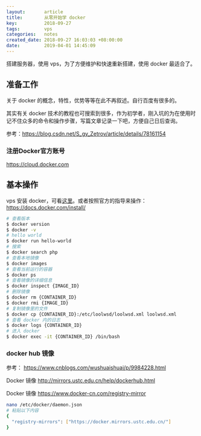 ```yaml
---
layout:       article
title:        从零开始学 docker
key:          2018-09-27
tags:         vps
categories:   notes
created_date: 2018-09-27 16:03:03 +08:00:00
date:         2019-04-01 14:45:09
---
```


搭建服务器，使用 vps，为了方便维护和快速重新搭建，使用 docker 最适合了。

<!--more-->

## 准备工作

关于 docker 的概念，特性，优势等等在此不再叙述。自行百度有很多的。

其实有关 docker 技术的教程也可搜索到很多，作为初学者，刚入坑的为在使用时记不住众多的命令和操作步骤，写篇文章记录一下吧，方便自己日后查询。

参考：https://blog.csdn.net/S_gy_Zetrov/article/details/78161154

### 注册Docker官方账号

<https://cloud.docker.com>

## 基本操作

vps 安装 docker，可看[这里](../notes/vps-init.html#安装-docker)。或者按照官方的指导来操作：<https://docs.docker.com/install/>

```sh
# 查看版本
$ docker version
$ docker -v
# hello world
$ docker run hello-world
# 搜索
$ docker search php
# 查看本地镜像
$ docker images
# 查看当前运行的容器
$ docker ps
# 查看镜像的详细信息
$ docker inspect {IMAGE_ID}
# 删除镜像
$ docker rm {CONTAINER_ID}
$ docker rmi {IMAGE_ID}
# 复制镜像里的文件
$ docker cp {CONTAINER_ID}:/etc/loolwsd/loolwsd.xml loolwsd.xml
# 查看 docker 内的日志
$ docker logs {CONTAINER_ID}
# 进入 docker
$ docker exec -it {CONTAINER_ID} /bin/bash
```

### docker hub 镜像

参考： <https://www.cnblogs.com/wushuaishuai/p/9984228.html>

Docker 镜像 <http://mirrors.ustc.edu.cn/help/dockerhub.html>

Docker 镜像 <https://www.docker-cn.com/registry-mirror>

```sh
nano /etc/docker/daemon.json
# 粘贴以下内容
{
  "registry-mirrors": ["https://docker.mirrors.ustc.edu.cn/"]
}
```

